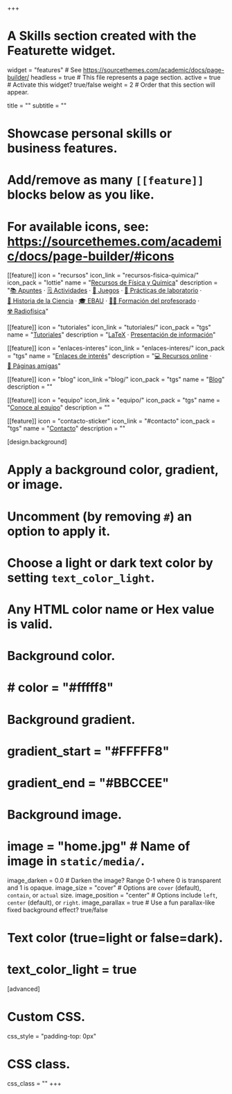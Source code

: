 +++
# A Skills section created with the Featurette widget.
widget = "features"  # See https://sourcethemes.com/academic/docs/page-builder/
headless = true  # This file represents a page section.
active = true  # Activate this widget? true/false
weight = 2  # Order that this section will appear.

title = ""
subtitle = ""

# Showcase personal skills or business features.
# 
# Add/remove as many `[[feature]]` blocks below as you like.
# 
# For available icons, see: https://sourcethemes.com/academic/docs/page-builder/#icons

[[feature]]
  icon = "recursos"
  icon_link = "recursos-fisica-quimica/"
  icon_pack = "lottie"
  name = "[Recursos de Física y Química](recursos-fisica-quimica/)"
  description = "[📚&nbsp;Apuntes](recursos-fisica-quimica/apuntes) · [🗒️&nbsp;Actividades](recursos-fisica-quimica/actividades) · [🧩&nbsp;Juegos](recursos-fisica-quimica/juegos) · [🧪&nbsp;Prácticas de laboratorio](recursos-fisica-quimica/practicas-laboratorio) · [📖&nbsp;Historia de la Ciencia](recursos-fisica-quimica/historia-ciencia) · [🎓&nbsp;EBAU](recursos-fisica-quimica/ebau) · [🧑‍🏫&nbsp;Formación del profesorado](recursos-fisica-quimica/formacion-profesorado) · [☢️&nbsp;Radiofísica](recursos-fisica-quimica/radiofisica)"  
  
[[feature]]
  icon = "tutoriales"
  icon_link = "tutoriales/"
  icon_pack = "tgs"
  name = "[Tutoriales](tutoriales/)"
  description = "[LaTeX](tutoriales/latex) · [Presentación de información](tutoriales/presentacion-informacion)"
  
[[feature]]
  icon = "enlaces-interes"
  icon_link = "enlaces-interes/"
  icon_pack = "tgs"
  name = "[Enlaces de interés](enlaces-interes/)"
  description = "[💻&nbsp;Recursos online](enlaces-interes/recursos-online) · [🤗&nbsp;Páginas amigas](enlaces-interes/paginas-amigas)"
  
[[feature]]
  icon = "blog"
  icon_link ="blog/"
  icon_pack = "tgs"
  name = "[Blog](blog/)"
  description = ""
  
[[feature]]
  icon = "equipo"
  icon_link = "equipo/"
  icon_pack = "tgs"
  name = "[Conoce al equipo](equipo/)"
  description = ""
  
[[feature]]
  icon = "contacto-sticker"
  icon_link = "#contacto"
  icon_pack = "tgs"
  name = "[Contacto](#contacto)"
  description = ""  

[design.background]
  # Apply a background color, gradient, or image.
  #   Uncomment (by removing `#`) an option to apply it.
  #   Choose a light or dark text color by setting `text_color_light`.
  #   Any HTML color name or Hex value is valid.
  
  # Background color.
  # # color = "#fffff8"
  
  # Background gradient.
  # gradient_start = "#FFFFF8"
  # gradient_end = "#BBCCEE"
  
  # Background image.
  # image = "home.jpg"  # Name of image in `static/media/`.
  image_darken = 0.0  # Darken the image? Range 0-1 where 0 is transparent and 1 is opaque.
  image_size = "cover"  #  Options are `cover` (default), `contain`, or `actual` size.
  image_position = "center"  # Options include `left`, `center` (default), or `right`.
  image_parallax = true  # Use a fun parallax-like fixed background effect? true/false

  # Text color (true=light or false=dark).
  # text_color_light = true    

[advanced]
 # Custom CSS. 
 css_style = "padding-top: 0px"
 
 # CSS class.
 css_class = ""
+++
